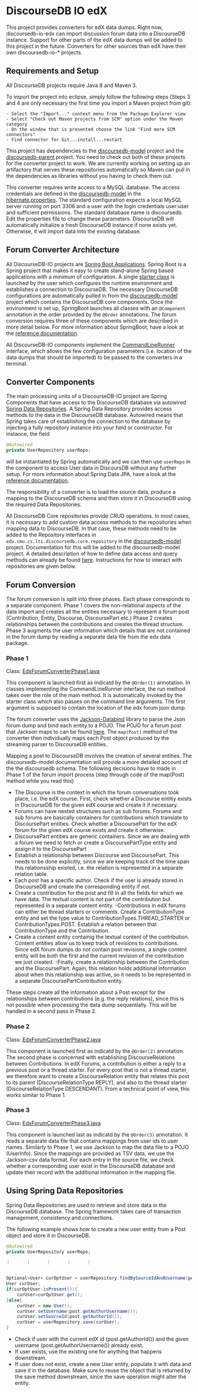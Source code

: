# DiscourseDB IO edX
This project provides converters for edX data dumps. Right now, discoursedb-io-edx can import discussion forum data into a DiscourseDB instance. Support for other parts of the edX data dumps will be added to this project in the future. Converters for other sources than edX have their own discoursedb-io-* projects.

## Requirements and Setup
All DiscourseDB projects require Java 8 and Maven 3.

To import the project into eclipse, simply follow the following steps (Steps 3 and 4 are only necessary the first time you import a Maven project from git):

```
- Select the "Import..." context menu from the Package Explorer view
- Select "Check out Maven projects from SCM" option under the Maven category
- On the window that is presented choose the link "Find more SCM connectors"
- Find connector for Git...install...restart
```

This project has dependencies to the [discoursedb-model](https://github.com/DiscourseDB/discoursedb-model) project and the [discoursedb-parent](https://github.com/DiscourseDB/discoursedb-parent) project. You need to check out both of these projects for the converter project to work. We are currently working on setting up an artifactory that serves these repositories automatically so Maven can pull in the dependencies as libraries without you having to check them out.

This converter requires write access to a MySQL database. The access credentials are defined in the [discoursedb-model](https://github.com/DiscourseDB/discoursedb-model) in the [hibernate.properties](https://raw.githubusercontent.com/DiscourseDB/discoursedb-model/master/discoursedb-model/src/main/resources/hibernate.properties). The standard configuration expects a local MySQL server running on port 3306 and a user with the login credentials user:user and sufficient permissions. The standard database name is discoursedb. Edit the properties file to change these parameters. DiscourseDB will automatically initialize a fresh DiscourseDB instance if none exists yet. Otherwise, it will import data into the existing database.

## Forum Converter Architecture
All DiscourseDB-IO projects are [Spring Boot Applications](http://projects.spring.io/spring-boot/). Spring Boot is a Spring project that makes it easy to create stand-alone Spring based applications with a minimum of configuration. A single [starter class](https://github.com/DiscourseDB/discoursedb-io-edx/blob/master/discoursedb-io-edx/src/main/java/edu/cmu/cs/lti/discoursedb/io/edx/forum/converter/EdxForumConverterApplication.java) is launched by the user which configures the runtime environment and establishes a connection to DiscourseDB. The necessary DiscourseDB configurations are automatically pulled in from the [discoursedb-model](https://github.com/DiscourseDB/discoursedb-model) project which contains the DiscourseDB core components.
Once the environment is set up, SpringBoot launches all classes with an `@Component` annotation in the order provided by the `@Order` annotations. The forum conversion requires three of these components which are described in more detail below. For more information about SpringBoot, have a look at the [reference documentation](http://docs.spring.io/spring-boot/docs/current/reference/htmlsingle/).

All DiscourseDB-IO components implement the [CommandLineRunner](http://docs.spring.io/spring-boot/docs/current/reference/htmlsingle/#boot-features-command-line-runner) interface, which allows the few configuration parameters (i.e. location of the data dumps that should be imported) to be passed to the converters in a terminal. 

## Converter Components

The main processing units of a DiscourseDB-IO project are Spring Components that have access to the DiscourseDB database via autowired [Spring Data Repositories](https://docs.spring.io/spring-data/jpa/docs/current/reference/html/#repositories). A Spring Data Repository provides access methods to the data in the DiscourseDB database. Autowired means that Spring takes care of establishing the connection to the database by injecting a fully repository instance into your field or constructor. 
For instance, the field

```java
@Autowired
private UserRepository userRepo;
```
will be instantiated by Spring automatically and we can then use ```userRepo``` in the component to access User data in DiscoursDB without any further setup.
For more information about Spring Data JPA, have a look at the [reference documentation](https://docs.spring.io/spring-data/jpa/docs/current/reference/html/).

The responsibility of a converter is to load the source data, produce a mapping to the DiscourseDB schema and then store it in DiscourseDB using the required Data Repositories.

All DiscourseDB Core repositories provide CRUD operations. In most cases, it is necessary to add custom data access methods to the repositories when mapping data to DiscourseDB. In that case, these methods need to be added to the Repository interfaces in ```edu.cmu.cs.lti.discoursedb.core.repository``` in the [discoursedb-model](https://github.com/DiscourseDB/discoursedb-model) project. Documentation for this will be added to the discoursedb-model project. A detailed description of how to define data access and query methods can already be found [here](https://docs.spring.io/spring-data/jpa/docs/current/reference/html/#repositories.query-methods.details). Instructions for how to interact with repositories are given below.

## Forum Conversion
The forum conversion is split into three phases. Each phase corresponds to a separate component.
Phase 1 covers the non-relational aspects of the data import and creates all the entities necessary to represent a forum post (Contribution, Entity, Discourse, DiscoursePart etc.)
Phase 2 creates relationships between the contributions and creates the thread structure. 
Phase 3 augments the user information which details that are not contained in the forum dump by reading a separate data file from the edx data package.

### Phase 1 
Class: [EdxForumConverterPhase1.java](https://github.com/DiscourseDB/discoursedb-io-edx/blob/master/discoursedb-io-edx/src/main/java/edu/cmu/cs/lti/discoursedb/io/edx/forum/converter/EdxForumConverterPhase1.java)

This component is launched first as indicatd by the `@Order(1)` annotation. In classes implementing the CommandLineRunner interface, the run method takes over the role of the main method. It is automatically invoked by the starter class which also passes on the command line arguments. The first argument is supposed to contain the location of the edx forum json dump.

The forum converter uses the [Jackson-Databind](https://github.com/FasterXML/jackson-databind) library to parse the Json forum dump and bind each entity to a POJO. The POJO for a forum post that Jackson maps to can be found [here](https://github.com/DiscourseDB/discoursedb-io-edx/blob/master/discoursedb-io-edx/src/main/java/edu/cmu/cs/lti/discoursedb/io/edx/forum/model/Post.java). The `map(Post)` method of the converter then individually maps each Post object produced by the streaming parser to DiscourseDB entities.

Mapping a post to DiscourseDB involves the creation of several entities. The discoursedb-model documentation will provide a more detailed account of the the discoursedb schema. The following decisions have to made in Phase 1 of the forum import process (step through code of the map(Post) method while you read this)

- The Discourse is the context in which the forum conversations took place, i.e. the edX course. First, check whether a Discourse entitiy exists in DiscourseDB for the given edX course and create it if necessary.
- Forums can have nested structures such as sub forums. Forums and sub forums are basically containers for contributions which translate to DiscoursePart entities. Check whether a DiscoursePart for the edX forum for the given edX course exists and create it otherwise. 
- DiscoursePart entities are generic containers. Since we are dealing with a forum we need to fetch or create a DiscoursePartType entity and assign it to the DiscoursePart
- Establish a relationship between Discourse and DiscoursePart. This needs to be done explicitly, since we are keeping track of the time span this relationsship existed, i.e. the relation is represented in a separate relation table.
- Each post has a specific author. Check if the user is already stored in DiscourseDB and create the corresponding entity if not.
- Create a contribution for the post and fill in all the fields for which we have data. The textual content is not part of the contribution but represented in a separate content entity.
-Contributions in edX forums can either be thread starters or comments. Create a ContributionType entity and set the type value to ContributionTypes.THREAD_STARTER or ContributionTypes.POST. Establish a relation between that ContributionType and the Contribution.
- Create a content entity containig the textual content of the contribution. Content entities allow us to keep track of revisions to contributions. Since edX forum dumps do not contain post revisions, a single content entity will be both the first and the current revision of the contribution we just created.
-Finally, create a relationship between the Contribution and the DiscoursePart. Again, this relation holds additional information about when this relationship was active, so it needs to be represented in a separate DiscoursePartContribution entity.

These steps create all the information about a Post except for the relationships between contributions (e.g. the reply relations), since this is not possible when processing the data dump sequentially. This will be handled in a second pass in Phase 2.

### Phase 2
Class: [EdxForumConverterPhase2.java](https://github.com/DiscourseDB/discoursedb-io-edx/blob/master/discoursedb-io-edx/src/main/java/edu/cmu/cs/lti/discoursedb/io/edx/forum/converter/EdxForumConverterPhase2.java)

This component is launched first as indicatd by the `@Order(2)` annotation.
The second phase is concerned with establishing DiscourseRelations between Contributions. In edX Forums, a contribution is either a reply to a previous post or a thread starter. For every post that is not a thread starter, we therefore want to create a DiscourseRelation entity that relates this post to its parent (DiscourseRelationType REPLY), and also to the thread starter (DiscourseRelationType DESCENDANT). From a technical point of view, this works similar to Phase 1.

### Phase 3
Class: [EdxForumConverterPhase3.java](https://github.com/DiscourseDB/discoursedb-io-edx/blob/master/discoursedb-io-edx/src/main/java/edu/cmu/cs/lti/discoursedb/io/edx/forum/converter/EdxForumConverterPhase3.java)

This component is launched last as indicatd by the `@Order(3)` annotation. It reads a separate data file that contains mappings from user ids to user names. Similarly to Phase 1, we use Jackson to map the data file to a POJO (UserInfo). Since the mappings are provided as TSV data, we use the Jackson-csv data format. For each entry in the source file, we check whether a corresponding user exist in the DiscourseDB database and update their record with the additional information in the mapping file.

## Using Spring Data Repositories
Spring Data Repositories are used to retrieve and store data in the DiscourseDB database. The Spring framework takes care of transaction management, consistency and connections. 

The following example shows how to create a new user entity from a Post object and store it in DiscourseDB. 

```java
@Autowired
private UserRepository userRepo;

⋮      ⋮      ⋮      ⋮      ⋮


Optional<User> curOptUser = userRepository.findBySourceIdAndUsername(post.getAuthorId(),post.getAuthorUsername());
User curUser;
if(curOptUser.isPresent()){ 
	curUser=curOptUser.get();
}else{
	curUser = new User();
	curUser.setUsername(post.getAuthorUsername());
	curUser.setSourceId(post.getAuthorId());
    curUser = userRepository.save(curUser);
}
```

- Check if user with the current edX id (post.getAuthorId()) and the given username (post.getAuthorUsername()) already exist. 
- If user exists, use the existing one for anything that happens downstream.
- If user does not exist, create a new User entity, populate it with data and save it in the database. Make sure to reuse the object that is returned by the save method downstream, since the save operation might alter the entity.
